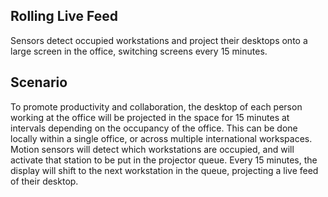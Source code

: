 ##	Rolling Live Feed

Sensors detect occupied workstations and project their desktops onto a large screen in the office, switching screens every 15 minutes.

## Scenario
To promote productivity and collaboration, the desktop of each person working at the office will be projected in the space for 15 minutes at intervals depending on the occupancy of the office.
This can be done locally within a single office, or across multiple international workspaces.
Motion sensors will detect which workstations are occupied, and will activate that station to be put in the projector queue.
Every 15 minutes, the display will shift to the next workstation in the queue, projecting a live feed of their desktop.

